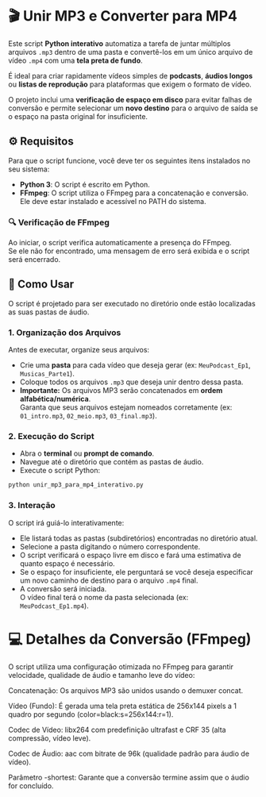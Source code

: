 # 🎬 Unir MP3 e Converter para MP4

Este script **Python interativo** automatiza a tarefa de juntar múltiplos arquivos `.mp3` dentro de uma pasta e convertê-los em um único arquivo de vídeo `.mp4` com uma **tela preta de fundo**.

É ideal para criar rapidamente vídeos simples de **podcasts**, **áudios longos** ou **listas de reprodução** para plataformas que exigem o formato de vídeo.

O projeto inclui uma **verificação de espaço em disco** para evitar falhas de conversão e permite selecionar um **novo destino** para o arquivo de saída se o espaço na pasta original for insuficiente.

## ⚙️ Requisitos

Para que o script funcione, você deve ter os seguintes itens instalados no seu sistema:

- **Python 3**: O script é escrito em Python.  
- **FFmpeg**: O script utiliza o FFmpeg para a concatenação e conversão. Ele deve estar instalado e acessível no PATH do sistema.

### 🔍 Verificação de FFmpeg

Ao iniciar, o script verifica automaticamente a presença do FFmpeg.  
Se ele não for encontrado, uma mensagem de erro será exibida e o script será encerrado.

## 🚀 Como Usar

O script é projetado para ser executado no diretório onde estão localizadas as suas pastas de áudio.

### 1. Organização dos Arquivos

Antes de executar, organize seus arquivos:

- Crie uma **pasta** para cada vídeo que deseja gerar (ex: `MeuPodcast_Ep1`, `Musicas_Parte1`).
- Coloque todos os arquivos `.mp3` que deseja unir dentro dessa pasta.
- **Importante:** Os arquivos MP3 serão concatenados em **ordem alfabética/numérica**.  
  Garanta que seus arquivos estejam nomeados corretamente (ex:  
  `01_intro.mp3`, `02_meio.mp3`, `03_final.mp3`).

### 2. Execução do Script

- Abra o **terminal** ou **prompt de comando**.  
- Navegue até o diretório que contém as pastas de áudio.  
- Execute o script Python:

```bash
python unir_mp3_para_mp4_interativo.py
```

### 3. Interação

O script irá guiá-lo interativamente:

- Ele listará todas as pastas (subdiretórios) encontradas no diretório atual.  
- Selecione a pasta digitando o número correspondente.  
- O script verificará o espaço livre em disco e fará uma estimativa de quanto espaço é necessário.  
- Se o espaço for insuficiente, ele perguntará se você deseja especificar um novo caminho de destino para o arquivo `.mp4` final.  
- A conversão será iniciada.  
  O vídeo final terá o nome da pasta selecionada (ex: `MeuPodcast_Ep1.mp4`).

# 💻 Detalhes da Conversão (FFmpeg)

O script utiliza uma configuração otimizada no FFmpeg para garantir velocidade, qualidade de áudio e tamanho leve do vídeo:

Concatenação: Os arquivos MP3 são unidos usando o demuxer concat.

Vídeo (Fundo): É gerada uma tela preta estática de 256x144 pixels a 1 quadro por segundo (color=black:s=256x144:r=1).

Codec de Vídeo: libx264 com predefinição ultrafast e CRF 35 (alta compressão, vídeo leve).

Codec de Áudio: aac com bitrate de 96k (qualidade padrão para áudio de vídeo).

Parâmetro -shortest: Garante que a conversão termine assim que o áudio for concluído.
